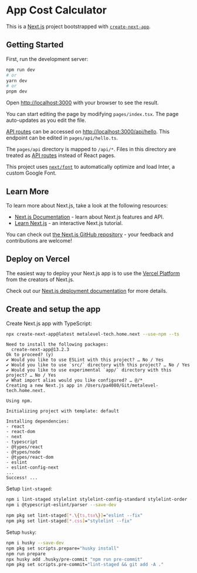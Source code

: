 # App Cost Calculator

This is a [Next.js](https://nextjs.org/) project bootstrapped with [`create-next-app`](https://github.com/vercel/next.js/tree/canary/packages/create-next-app).

## Getting Started

First, run the development server:

```bash
npm run dev
# or
yarn dev
# or
pnpm dev
```

Open [http://localhost:3000](http://localhost:3000) with your browser to see the result.

You can start editing the page by modifying `pages/index.tsx`. The page auto-updates as you edit the file.

[API routes](https://nextjs.org/docs/api-routes/introduction) can be accessed on [http://localhost:3000/api/hello](http://localhost:3000/api/hello). This endpoint can be edited in `pages/api/hello.ts`.

The `pages/api` directory is mapped to `/api/*`. Files in this directory are treated as [API routes](https://nextjs.org/docs/api-routes/introduction) instead of React pages.

This project uses [`next/font`](https://nextjs.org/docs/basic-features/font-optimization) to automatically optimize and load Inter, a custom Google Font.

## Learn More

To learn more about Next.js, take a look at the following resources:

- [Next.js Documentation](https://nextjs.org/docs) - learn about Next.js features and API.
- [Learn Next.js](https://nextjs.org/learn) - an interactive Next.js tutorial.

You can check out [the Next.js GitHub repository](https://github.com/vercel/next.js/) - your feedback and contributions are welcome!

## Deploy on Vercel

The easiest way to deploy your Next.js app is to use the [Vercel Platform](https://vercel.com/new?utm_medium=default-template&filter=next.js&utm_source=create-next-app&utm_campaign=create-next-app-readme) from the creators of Next.js.

Check out our [Next.js deployment documentation](https://nextjs.org/docs/deployment) for more details.

## Create and setup the app

Create Next.js app with TypeScript:

```bash
npx create-next-app@latest metalevel-tech.home.next --use-npm --ts
```

```shell
Need to install the following packages:
  create-next-app@13.2.3
Ok to proceed? (y) 
✔ Would you like to use ESLint with this project? … No / Yes
✔ Would you like to use `src/` directory with this project? … No / Yes
✔ Would you like to use experimental `app/` directory with this project? … No / Yes
✔ What import alias would you like configured? … @/*
Creating a new Next.js app in /Users/pa4080/Git/metalevel-tech.home.next.

Using npm.

Initializing project with template: default 

Installing dependencies:
- react
- react-dom
- next
- typescript
- @types/react
- @types/node
- @types/react-dom
- eslint
- eslint-config-next
...
Success! ...
```

Setup `lint-staged`:

```bash
npm i lint-staged stylelint stylelint-config-standard stylelint-order --save-dev
npm i @typescript-eslint/parser --save-dev
```

```bash
npm pkg set lint-staged[*.\{ts,tsx\}]="eslint --fix"
npm pkg set lint-staged[*.css]="stylelint --fix"
```

Setup `husky`:

```bash
npm i husky --save-dev
npm pkg set scripts.prepare="husky install"
npm run prepare
npx husky add .husky/pre-commit "npm run pre-commit"
npm pkg set scripts.pre-commit="lint-staged && git add -A ."
```
